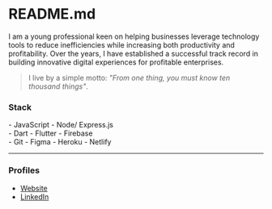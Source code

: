 # README.md

I am a young professional keen on helping businesses leverage technology tools to reduce inefficiencies while increasing both productivity and profitability. Over the years, I have established a successful track record in building innovative digital experiences for profitable enterprises.

> I live by a simple motto: _"From one thing, you must know ten thousand things"_.

### Stack

\- JavaScript \- Node/ Express.js  
\- Dart \- Flutter \- Firebase  
\- Git \- Figma \- Heroku \- Netlify  

---

### Profiles

- [Website](https://ninte.dev)
- [LinkedIn](https://linkedin.com/in/nullthefirst)
